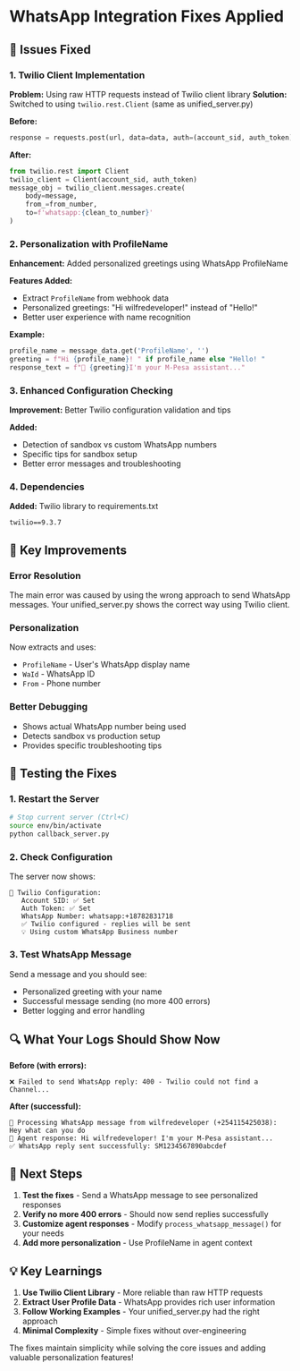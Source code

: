 # WhatsApp Integration Fixes Applied

## 🔧 Issues Fixed

### 1. **Twilio Client Implementation**
**Problem:** Using raw HTTP requests instead of Twilio client library
**Solution:** Switched to using `twilio.rest.Client` (same as unified_server.py)

**Before:**
```python
response = requests.post(url, data=data, auth=(account_sid, auth_token))
```

**After:**
```python
from twilio.rest import Client
twilio_client = Client(account_sid, auth_token)
message_obj = twilio_client.messages.create(
    body=message,
    from_=from_number,
    to=f'whatsapp:{clean_to_number}'
)
```

### 2. **Personalization with ProfileName**
**Enhancement:** Added personalized greetings using WhatsApp ProfileName

**Features Added:**
- Extract `ProfileName` from webhook data
- Personalized greetings: "Hi wilfredeveloper!" instead of "Hello!"
- Better user experience with name recognition

**Example:**
```python
profile_name = message_data.get('ProfileName', '')
greeting = f"Hi {profile_name}! " if profile_name else "Hello! "
response_text = f"👋 {greeting}I'm your M-Pesa assistant..."
```

### 3. **Enhanced Configuration Checking**
**Improvement:** Better Twilio configuration validation and tips

**Added:**
- Detection of sandbox vs custom WhatsApp numbers
- Specific tips for sandbox setup
- Better error messages and troubleshooting

### 4. **Dependencies**
**Added:** Twilio library to requirements.txt
```
twilio==9.3.7
```

## 🎯 Key Improvements

### **Error Resolution**
The main error was caused by using the wrong approach to send WhatsApp messages. Your unified_server.py shows the correct way using Twilio client.

### **Personalization**
Now extracts and uses:
- `ProfileName` - User's WhatsApp display name
- `WaId` - WhatsApp ID
- `From` - Phone number

### **Better Debugging**
- Shows actual WhatsApp number being used
- Detects sandbox vs production setup
- Provides specific troubleshooting tips

## 🧪 Testing the Fixes

### 1. **Restart the Server**
```bash
# Stop current server (Ctrl+C)
source env/bin/activate
python callback_server.py
```

### 2. **Check Configuration**
The server now shows:
```
🔧 Twilio Configuration:
   Account SID: ✅ Set
   Auth Token: ✅ Set
   WhatsApp Number: whatsapp:+18782831718
   ✅ Twilio configured - replies will be sent
   💡 Using custom WhatsApp Business number
```

### 3. **Test WhatsApp Message**
Send a message and you should see:
- Personalized greeting with your name
- Successful message sending (no more 400 errors)
- Better logging and error handling

## 🔍 What Your Logs Should Show Now

**Before (with errors):**
```
❌ Failed to send WhatsApp reply: 400 - Twilio could not find a Channel...
```

**After (successful):**
```
📱 Processing WhatsApp message from wilfredeveloper (+254115425038): Hey what can you do
🤖 Agent response: Hi wilfredeveloper! I'm your M-Pesa assistant...
✅ WhatsApp reply sent successfully: SM1234567890abcdef
```

## 🎯 Next Steps

1. **Test the fixes** - Send a WhatsApp message to see personalized responses
2. **Verify no more 400 errors** - Should now send replies successfully
3. **Customize agent responses** - Modify `process_whatsapp_message()` for your needs
4. **Add more personalization** - Use ProfileName in agent context

## 💡 Key Learnings

1. **Use Twilio Client Library** - More reliable than raw HTTP requests
2. **Extract User Profile Data** - WhatsApp provides rich user information
3. **Follow Working Examples** - Your unified_server.py had the right approach
4. **Minimal Complexity** - Simple fixes without over-engineering

The fixes maintain simplicity while solving the core issues and adding valuable personalization features!
